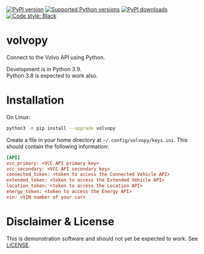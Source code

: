 
[![PyPI version](https://img.shields.io/pypi/v/volvopy.svg?logo=pypi&logoColor=FFE873)](https://pypi.org/project/volvopy)
[![Supported Python versions](https://img.shields.io/pypi/pyversions/volvopy.svg?logo=python&logoColor=FFE873)](https://pypi.org/project/volvopy)
[![PyPI downloads](https://img.shields.io/pypi/dm/volvopy.svg)](https://pypistats.org/packages/volvopy)
[![Code style: Black](https://img.shields.io/badge/code%20style-Black-000000.svg)](https://github.com/psf/black)

# volvopy
Connect to the Volvo API using Python.

Development is in Python 3.9.   
Python 3.8 is expected to work also.

# Installation
On Linux:
```bash
python3 -m pip install --upgrade volvopy
```

Create a file in your home directory at `~/.config/volvopy/keys.ini`. This should contain the following information:
```ini
[API]
vcc_primary: <VCC API primary key>
vcc_secondary: <VCC API secondary key>
connected_token: <token to access the Connected Vehicle API>
extended_token: <token to access the Extended Vehicle API>
location_token: <token to access the Location API>
energy_token: <token to access the Energy API>
vin: <VIN number of your car>
```

# Disclaimer & License
This is demonstration software and should not yet be expected to work.
See [LICENSE](LICENSE).
